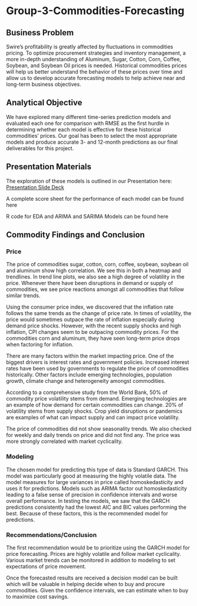 # Group-3-Commodities-Forecasting
## Business Problem
Swire’s profitability is greatly affected by fluctuations in commodities pricing. To optimize procurement strategies and inventory management, a more in-depth understanding of Aluminum, Sugar, Cotton, Corn, Coffee, Soybean, and Soybean Oil prices is needed. Historical commodities prices will help us better understand the behavior of these prices over time and allow us to develop accurate forecasting models to help achieve near and long-term business objectives. 

## Analytical Objective
We have explored many different time-series prediction models and evaluated each one for comparison with RMSE as the first hurdle in determining whether each model is effective for these historical commodities’ prices. Our goal has been to select the most appropriate models and produce accurate 3- and 12-month predictions as our final deliverables for this project. 

## Presentation Materials 
The exploration of these models is outlined in our Presentation here: [Presentation Slide Deck](https://github.com/robynkotter/Group-3-Commodities-Forecasting/blob/00ba5384f02d11964bbaf2db867c2b5c685c1ab9/MSBA_Project_final.pptx) 

A complete score sheet for the performance of each model can be found here <hyperlink> 

R code for EDA and ARIMA and SARIMA Models can be found here <hyperlink> 

## Commodity Findings and Conclusion

### Price
The price of commodities sugar, cotton, corn, coffee, soybean, soybean oil and aluminum show high correlation. We see this in both a heatmap and trendlines. In trend line plots, we also see a high degree of volatility in the price. Whenever there have been disruptions in demand or supply of commodities, we see price reactions amongst all commodities that follow similar trends.  

Using the consumer price index, we discovered that the inflation rate follows the same trends as the change of price rate. In times of volatility, the price would sometimes outpace the rate of inflation especially during demand price shocks. However, with the recent supply shocks and high inflation, CPI changes seem to be outpacing commodity prices. For the commodities corn and aluminum, they have seen long-term price drops when factoring for inflation.  

There are many factors within the market impacting price. One of the biggest drivers is interest rates and government policies. Increased interest rates have been used by governments to regulate the price of commodities historically. Other factors include emerging technologies, population growth, climate change and heterogeneity amongst commodities.  

According to a comprehensive study from the World Bank, 50% of commodity price volatility stems from demand. Emerging technologies are an example of how demand for certain commodities can change. 20% of volatility stems from supply shocks. Crop yield disruptions or pandemics are examples of what can impact supply and can impact price volatility.  

The price of commodities did not show seasonality trends. We also checked for weekly and daily trends on price and did not find any. The price was more strongly correlated with market cyclicality.

### Modeling 
The chosen model for predicting this type of data is Standard GARCH. This model was particularly good at measuring the highly volatile data. The model measures for large variances in price called homoskedasticity and uses it for predictions. Models such as ARIMA factor out homoskedasticity leading to a false sense of precision in confidence intervals and worse overall performance. In testing the models, we saw that the GARCH predictions consistently had the lowest AIC and BIC values performing the best. Because of these factors, this is the recommended model for predictions.  

### Recommendations/Conclusion 
The first recommendation would be to prioritize using the GARCH model for price forecasting. Prices are highly volatile and follow market cyclicality. Various market trends can be monitored in addition to modeling to set expectations of price movement.  

Once the forecasted results are received a decision model can be built which will be valuable in helping decide when to buy and procure commodities. Given the confidence intervals, we can estimate when to buy to maximize cost savings. 
